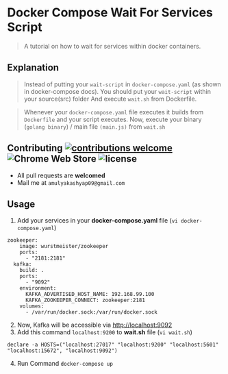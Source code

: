 # Docker Compose Wait For Services Script
> A tutorial on how to wait for services within docker containers.

## Explanation
> Instead of putting your `wait-script` in `docker-compose.yaml` (as shown in docker-compose docs).
> You should put your `wait-script` within your source(src) folder
> And execute `wait.sh` from Dockerfile. 

> Whenever your `docker-compose.yaml` file executes it builds from `Dockerfile` and your script executes.
> Now, execute your binary (`golang binary`) / main file `(main.js)` from `wait.sh`

## Contributing [![contributions welcome](https://img.shields.io/badge/contributions-welcome-brightgreen.svg?style=flat)](https://github.com/dwyl/esta/issues) ![Chrome Web Store](https://img.shields.io/chrome-web-store/price/nimelepbpejjlbmoobocpfnjhihnpked.svg) ![license](https://img.shields.io/github/license/mashape/apistatus.svg)

* All pull requests are **welcomed**
* Mail me at `amulyakashyap09@gmail.com`

## Usage
1. Add your services in your **docker-compose.yaml** file (`vi docker-compose.yaml`)
```
zookeeper:
    image: wurstmeister/zookeeper
    ports:
      - "2181:2181"
  kafka:
    build: .
    ports:
      - "9092"
    environment:
      KAFKA_ADVERTISED_HOST_NAME: 192.168.99.100
      KAFKA_ZOOKEEPER_CONNECT: zookeeper:2181
    volumes:
      - /var/run/docker.sock:/var/run/docker.sock
```

2. Now, Kafka will be accessible via [http://localhost:9092](http://localhost:9092)
3. Add this command `localhost:9200` to **wait.sh** file (`vi wait.sh`)

```
declare -a HOSTS=("localhost:27017" "localhost:9200" "localhost:5601" "localhost:15672", "localhost:9092")
```
4. Run Command `docker-compose up`
